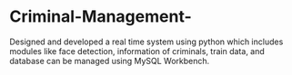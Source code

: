 # Criminal-Management-
Designed and developed a real time system using python which includes modules like face detection, information of criminals, train data, and database can be managed using MySQL Workbench.
